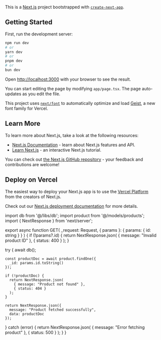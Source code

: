 This is a [Next.js](https://nextjs.org) project bootstrapped with [`create-next-app`](https://nextjs.org/docs/app/api-reference/cli/create-next-app).

## Getting Started

First, run the development server:

```bash
npm run dev
# or
yarn dev
# or
pnpm dev
# or
bun dev
```

Open [http://localhost:3000](http://localhost:3000) with your browser to see the result.

You can start editing the page by modifying `app/page.tsx`. The page auto-updates as you edit the file.

This project uses [`next/font`](https://nextjs.org/docs/app/building-your-application/optimizing/fonts) to automatically optimize and load [Geist](https://vercel.com/font), a new font family for Vercel.

## Learn More

To learn more about Next.js, take a look at the following resources:

- [Next.js Documentation](https://nextjs.org/docs) - learn about Next.js features and API.
- [Learn Next.js](https://nextjs.org/learn) - an interactive Next.js tutorial.

You can check out [the Next.js GitHub repository](https://github.com/vercel/next.js) - your feedback and contributions are welcome!

## Deploy on Vercel

The easiest way to deploy your Next.js app is to use the [Vercel Platform](https://vercel.com/new?utm_medium=default-template&filter=next.js&utm_source=create-next-app&utm_campaign=create-next-app-readme) from the creators of Next.js.

Check out our [Next.js deployment documentation](https://nextjs.org/docs/app/building-your-application/deploying) for more details.






import db from '@/libs/db';
import product from '@/models/products';
import { NextResponse } from 'next/server';

export async function GET(
  _request: Request,
  { params }: { params: { id: string } }
) {
  if (!params?.id) {
    return NextResponse.json(
      { message: "Invalid product ID" },
      { status: 400 }
    );
  }

  try {
    await db();
    
    const productDoc = await product.findOne({ 
      _id: params.id.toString() 
    });

    if (!productDoc) {
      return NextResponse.json(
        { message: "Product not found" },
        { status: 404 }
      );
    }

    return NextResponse.json({
      message: "Product fetched successfully",
      data: productDoc
    });
  } catch (error) {
    return NextResponse.json(
      { message: "Error fetching product" },
      { status: 500 }
    );
  }
}
